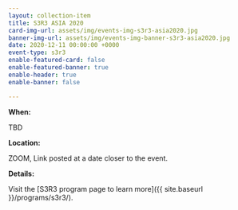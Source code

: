 ```yaml
---
layout: collection-item
title: S3R3 ASIA 2020
card-img-url: assets/img/events-img-s3r3-asia2020.jpg
banner-img-url: assets/img/events-img-banner-s3r3-asia2020.jpg
date: 2020-12-11 00:00:00 +0000
event-type: s3r3
enable-featured-card: false
enable-featured-banner: true
enable-header: true
enable-banner: false

---
```

**When:**

TBD

**Location:**

ZOOM, Link posted at a date closer to the event.

**Details:**

Visit the [S3R3 program page to learn more]({{ site.baseurl }}/programs/s3r3/).